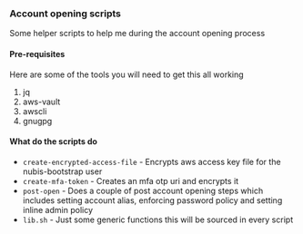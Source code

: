 ### Account opening scripts
Some helper scripts to help me during the account opening process

#### Pre-requisites
Here are some of the tools you will need to get this all working

1. jq
2. aws-vault
3. awscli
4. gnugpg

#### What do the scripts do
* `create-encrypted-access-file`  - Encrypts aws access key file for the nubis-bootstrap user
* `create-mfa-token`              - Creates an mfa otp uri and encrypts it
* `post-open`                     - Does a couple of post account opening steps which includes setting account alias, enforcing password policy and setting inline admin policy
* `lib.sh`                        - Just some generic functions this will be sourced in every script
